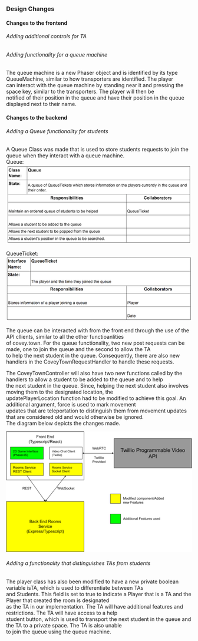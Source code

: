 ### Design Changes     

#### Changes to the frontend    
###### Adding additional controls for TA

###### Adding functionality for a queue machine
The queue machine is a new Phaser object and is identified by its type QueueMachine, similar to how transporters are identified. The player     
can interact with the queue machine by standing near it and pressing the space key, similar to the transporters. The player will then be     
notified of their position in the queue and have their position in the queue displayed next to their name.

#### Changes to the backend   
###### Adding a Queue functionality for students
A Queue Class was made that is used to store students requests to join the queue when they interact with a queue machine.     
Queue:      
![alt text](https://github.com/willstenzel/covey.town/blob/master/docs/CRCCards/QueueCRC.png)

QueueTicket:        
![alt text](https://github.com/willstenzel/covey.town/blob/master/docs/CRCCards/QueueTicketCRC.png)

The queue can be interacted with from the front end through the use of the API cllients, similar to all the other functioanlities  
of covey.town. For the queue functionality, two new post requests can be made, one to join the queue and the second to allow the TA    
to help the next student in the queue. Consequently, there are also new handlers in the CoveyTownRequestHandler to handle these requests.  

The CoveyTownController will also have two new functions called by the handlers to allow a student to be added to the queue and to help     
the next student in the queue. Since, helping the next student also involves moving them to the designated location, the     
updatePlayerLocation function had to be modified to achieve this goal. An additional argument, force is used to mark movement         
updates that are teleportation to distinguish them from movement updates that are considered old and would otherwise be ignored.        
The diagram below depicts the changes made.     

![alt text](https://github.com/willstenzel/covey.town/blob/master/docs/office-hours-architecture.png)

###### Adding a functionality that distinguishes TAs from students 
The player class has also been modified to have a new private boolean variable isTA, which is used to differentiate between TAs        
and Students. This field is set to true to indicate a Player that is a TA and the Player that created the room is designated      
as the TA in our implementation. The TA will have additional features and restrictions. The TA will have access to a help       
student button, which is used to transport the next student in the queue and the TA to a private space. The TA is also unable      
to join the queue using the queue machine.     
